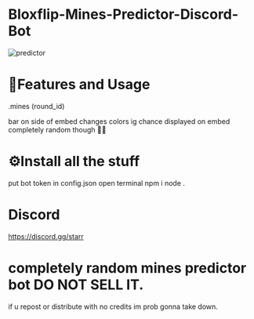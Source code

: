 # Bloxflip-Mines-Predictor-Discord-Bot
![predictor](https://user-images.githubusercontent.com/115943950/197352352-9cec53b6-7a1f-404a-8092-7e55505ba924.png)
# 📝Features and Usage
.mines (round_id)

bar on side of embed changes colors ig
chance displayed on embed completely random though 🤷‍♂️
# ⚙️Install all the stuff
put bot token in config.json
open terminal
npm i
node .
# Discord
https://discord.gg/starr
# completely random mines predictor bot DO NOT SELL IT.
if u repost or distribute with no credits im prob gonna take down.
